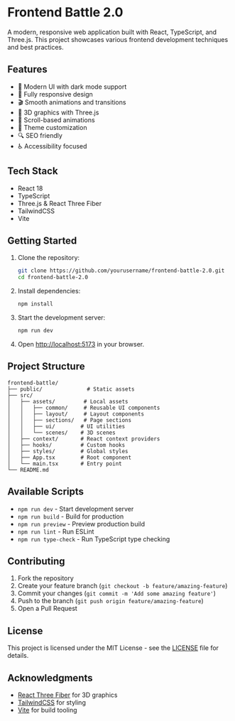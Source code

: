 # Frontend Battle 2.0

A modern, responsive web application built with React, TypeScript, and Three.js. This project showcases various frontend development techniques and best practices.

## Features

- 🎨 Modern UI with dark mode support
- 📱 Fully responsive design
- 🎬 Smooth animations and transitions
- 🌟 3D graphics with Three.js
- 🎯 Scroll-based animations
- 🎨 Theme customization
- 🔍 SEO friendly
- ♿ Accessibility focused

## Tech Stack

- React 18
- TypeScript
- Three.js & React Three Fiber
- TailwindCSS
- Vite

## Getting Started

1. Clone the repository:
   ```bash
   git clone https://github.com/yourusername/frontend-battle-2.0.git
   cd frontend-battle-2.0
   ```

2. Install dependencies:
   ```bash
   npm install
   ```

3. Start the development server:
   ```bash
   npm run dev
   ```

4. Open [http://localhost:5173](http://localhost:5173) in your browser.

## Project Structure

```
frontend-battle/
├── public/              # Static assets
├── src/
│   ├── assets/         # Local assets
│   │   ├── common/     # Reusable UI components
│   │   ├── layout/     # Layout components
│   │   ├── sections/   # Page sections
│   │   ├── ui/        # UI utilities
│   │   └── scenes/    # 3D scenes
│   ├── context/       # React context providers
│   ├── hooks/         # Custom hooks
│   ├── styles/        # Global styles
│   ├── App.tsx        # Root component
│   └── main.tsx       # Entry point
└── README.md
```

## Available Scripts

- `npm run dev` - Start development server
- `npm run build` - Build for production
- `npm run preview` - Preview production build
- `npm run lint` - Run ESLint
- `npm run type-check` - Run TypeScript type checking

## Contributing

1. Fork the repository
2. Create your feature branch (`git checkout -b feature/amazing-feature`)
3. Commit your changes (`git commit -m 'Add some amazing feature'`)
4. Push to the branch (`git push origin feature/amazing-feature`)
5. Open a Pull Request

## License

This project is licensed under the MIT License - see the [LICENSE](LICENSE) file for details.

## Acknowledgments

- [React Three Fiber](https://docs.pmnd.rs/react-three-fiber) for 3D graphics
- [TailwindCSS](https://tailwindcss.com/) for styling
- [Vite](https://vitejs.dev/) for build tooling

